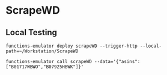 # ScrapeWD

## Local Testing

`functions-emulator deploy scrapeWD --trigger-http --local-path=~/Workstation/ScrapeWD`

`functions-emulator call scrapeWD --data='{"asins":["B01717WBWO","B07925HBWK"]}'`
